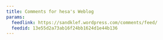 ```yaml
---
title: Comments for hesa's Weblog
params:
  feedlink: https://sandklef.wordpress.com/comments/feed/
  feedid: 13e55d2a73ab16f24bb1624d1e44b136
---
```

